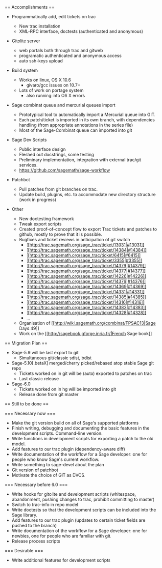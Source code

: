 == Accomplishments ==

  * Programmatically add, edit tickets on trac
    * New trac installation
    * XML-RPC interface, doctests (authenticated and anonymous)

  * Gitolite server
    * web portals both through trac and gitweb
    * programatic authenticated and anonymous access
    * auto ssh-keys upload

  * Build system
    * Works on linux, OS X 10.6
       * givaro/gcc issues on 10.7+
    * Lots of work on portage system
       * also running into OS X errors

  * Sage combinat queue and mercurial queues import
    * Prototypical tool to automatically import a Mercurial queue into GIT.
    * Each patch/ticket is imported in its own branch, with
      dependencies handling (from appropriate annotations in the
      series file)
    * Most of the Sage-Combinat queue can imported into git

  * Sage Dev Scripts
    * Public interface design
    * Fleshed out docstrings, some testing
    * Preliminary implementation, integration with external trac/git services.
    * https://github.com/sagemath/sage-workflow

  * Patchbot
    * Pull patches from git branches on trac.
    * Update build, plugins, etc. to accommodate new directory structure (work in progress)

  * Other
    * New doctesting framework
    * Tweak export scripts
    * Created proof-of-concept flow to export Trac tickets and patches to github, mostly to prove that it is possible.
    * Bugfixes and ticket reviews in anticipation of git switch 
      * [[http://trac.sagemath.org/sage_trac/ticket/13031|#13031]]
      * [[http://trac.sagemath.org/sage_trac/ticket/14384|#14384]]
      * [[http://trac.sagemath.org/sage_trac/ticket/6415|#6415]]
      * [[http://trac.sagemath.org/sage_trac/ticket/3355|#3355]]
      * [[http://trac.sagemath.org/sage_trac/ticket/14379|#14379]]
      * [[http://trac.sagemath.org/sage_trac/ticket/14377|#14377]]
      * [[http://trac.sagemath.org/sage_trac/ticket/14226|#14226]]
      * [[http://trac.sagemath.org/sage_trac/ticket/14376|#14376]]
      * [[http://trac.sagemath.org/sage_trac/ticket/14369|#14369]]
      * [[http://trac.sagemath.org/sage_trac/ticket/14331|#14331]]
      * [[http://trac.sagemath.org/sage_trac/ticket/14385|#14385]]
      * [[http://trac.sagemath.org/sage_trac/ticket/14316|#14316]]
      * [[http://trac.sagemath.org/sage_trac/ticket/14383|#14383]]
      * [[http://trac.sagemath.org/sage_trac/ticket/14328|#14328]]
      * ...
    * Organisation of [[http://wiki.sagemath.org/combinat/FPSAC13|Sage Days 49]]
    * Work on the [[http://sagebook.gforge.inria.fr/|French Sage book]]

== Migration Plan ==

   * Sage-5.9 will be last export to git
     * Simultaneous git/classic sdist, bdist
   * Sage-5.10[.betaX] merged/cherry picked/rebased atop stable Sage git repo
     * Tickets worked on in git will be (auto) exported to patches on trac
     * Last classic release
   * Sage-6.0
     * Tickets worked on in hg will be imported into git
     * Release done from git master

== Still to be done ==

=== Necessary now ===

   * Make the git version build on all of Sage's supported platforms
   * Finish writing, debugging and documenting the basic features in the development scripts.  Command-line version.
   * Write functions in development scripts for exporting a patch to the old model.
   * Add features to our trac plugin (dependency-aware diff)
   * Write documentation of the workflow for a Sage developer: one for people who know Sage's current workflow.
   * Write something to sage-devel about the plan
   * Git version of patchbot
   * Motivate the choice of GIT as DVCS.

=== Necessary before 6.0 ===

   * Write hooks for gitolite and development scripts (whitespace, abandonment, pushing changes to trac, prohibit committing to master)
   * Switch to trac-info in repo model
   * Write doctests so that the development scripts can be included into the Sage library.
   * Add features to our trac plugin (updates to certain ticket fields are pushed to the branch)
   * Write documentation of the workflow for a Sage developer: one for newbies, one for people who are familiar with git.
   * Release process scripts

=== Desirable ===

   * Write additional features for development scripts
